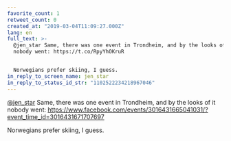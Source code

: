```yaml
---
favorite_count: 1
retweet_count: 0
created_at: "2019-03-04T11:09:27.000Z"
lang: en
full_text: >-
  @jen_star Same, there was one event in Trondheim, and by the looks of it
  nobody went: https://t.co/RpyYhOKruR


  Norwegians prefer skiing, I guess.
in_reply_to_screen_name: jen_star
in_reply_to_status_id_str: "1102522234218967046"
---
```


[@jen_star](https://twitter.com/jen_star) Same, there was one event in
Trondheim, and by the looks of it nobody went:
<https://www.facebook.com/events/3016431665041031/?event_time_id=3016431671707697>

Norwegians prefer skiing, I guess.
